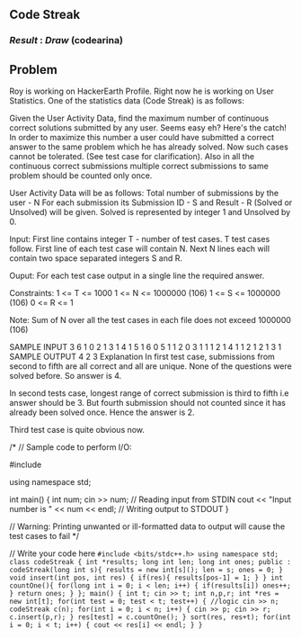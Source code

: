 ## Code Streak
### *Result* : *Draw* (codearina)

## Problem 


Roy is working on HackerEarth Profile. Right now he is working on User Statistics.
One of the statistics data (Code Streak) is as follows:

Given the User Activity Data, find the maximum number of continuous correct solutions submitted by any user.
Seems easy eh? Here's the catch! In order to maximize this number a user could have submitted a correct answer to the same problem which he has already solved. Now such cases cannot be tolerated. (See test case for clarification). 
Also in all the continuous correct submissions multiple correct submissions to same problem should be counted only once.

User Activity Data will be as follows:
Total number of submissions by the user - N
For each submission its Submission ID - S and Result - R (Solved or Unsolved) will be given.
Solved is represented by integer 1 and Unsolved by 0.

Input:
First line contains integer T - number of test cases. T test cases follow. First line of each test case will contain N. Next N lines each will contain two space separated integers S and R.

Ouput:
For each test case output in a single line the required answer.

Constraints:
1 <= T <= 1000
1 <= N <= 1000000 (106)
1 <= S <= 1000000 (106)
0 <= R <= 1

Note: Sum of N over all the test cases in each file does not exceed 1000000 (106)

SAMPLE INPUT 
3
6
1 0
2 1
3 1
4 1
5 1
6 0
5
1 1
2 0
3 1
1 1
2 1
4
1 1
2 1
2 1
3 1
SAMPLE OUTPUT 
4
2
3
Explanation
In first test case, submissions from second to fifth are all correct and all are unique. None of the questions were solved before. So answer is 4.

In second tests case, longest range of correct submission is third to fifth i.e answer should be 3. But fourth submission should not counted since it has already been solved once. Hence the answer is 2.

Third test case is quite obvious now.

/*
// Sample code to perform I/O:

#include <iostream>

using namespace std;

int main() {
	int num;
	cin >> num;										// Reading input from STDIN
	cout << "Input number is " << num << endl;		// Writing output to STDOUT
}

// Warning: Printing unwanted or ill-formatted data to output will cause the test cases to fail
*/

// Write your code here
`
#include <bits/stdc++.h>
using namespace std;
class codeStreak {
    int *results;
    long int len;
    long int ones;
    public :
        codeStreak(long int s){
            results = new int[s]();
            len = s;
            ones = 0;
        }
        void insert(int pos, int res) {
            if(res){
                results[pos-1] = 1;
            }
        }
        int countOne(){
            for(long int i = 0; i < len; i++) {
                if(results[i])
                    ones++;
            }
            return ones;
        }
};
main() {
    int t;
    cin >> t;
    int n,p,r;
    int *res = new int[t];
    for(int test = 0; test < t; test++) {
        //logic
        cin >> n;
        codeStreak c(n);
        for(int i = 0; i < n; i++) {
            cin >> p;
            cin >> r;
            c.insert(p,r);
        }
        res[test] = c.countOne();
    }
    sort(res, res+t);
    for(int i = 0; i < t; i++) {
        cout << res[i] << endl;
    }
}
`
